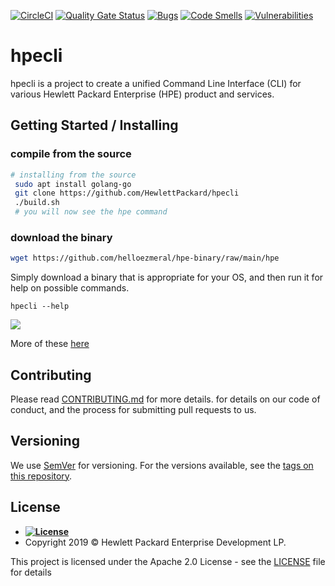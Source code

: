 [![CircleCI](https://circleci.com/gh/HewlettPackard/hpecli.svg?style=shield)](https://circleci.com/gh/HewlettPackard/hpecli)
[![Quality Gate Status](https://sonarcloud.io/api/project_badges/measure?project=HewlettPackard_hpecli&metric=alert_status)](https://sonarcloud.io/dashboard?id=HewlettPackard_hpecli)
[![Bugs](https://sonarcloud.io/api/project_badges/measure?project=HewlettPackard_hpecli&metric=bugs)](https://sonarcloud.io/dashboard?id=HewlettPackard_hpecli)
[![Code Smells](https://sonarcloud.io/api/project_badges/measure?project=HewlettPackard_hpecli&metric=code_smells)](https://sonarcloud.io/dashboard?id=HewlettPackard_hpecli)
[![Vulnerabilities](https://sonarcloud.io/api/project_badges/measure?project=HewlettPackard_hpecli&metric=vulnerabilities)](https://sonarcloud.io/dashboard?id=HewlettPackard_hpecli)


# hpecli

hpecli is a project to create a unified Command Line Interface (CLI) for various Hewlett Packard Enterprise (HPE) product and services.

## Getting Started / Installing

### compile from the source
```bash
# installing from the source
 sudo apt install golang-go
 git clone https://github.com/HewlettPackard/hpecli
 ./build.sh
 # you will now see the hpe command
```

### download the binary
```bash
wget https://github.com/helloezmeral/hpe-binary/raw/main/hpe
```

Simply download a binary that is appropriate for your OS, and then run it for help on possible commands.

```
hpecli --help
```

<img src="./site/hpecli-version-new.gif" align="center">

More of these [here](./site/demo.md)


## Contributing

Please read [CONTRIBUTING.md](CONTRIBUTING.md) for more details. for details on our code of conduct, and the process for submitting pull requests to us.

## Versioning

We use [SemVer](http://semver.org/) for versioning. For the versions available, see the [tags on this repository](https://github.com/orgs/HewlettPackard/hpecli/tags). 


## License



- **[![License](https://img.shields.io/badge/apache-2.0-blue?style=flat-square)](https://opensource.org/licenses/Apache-2.0)**
- Copyright 2019 © Hewlett Packard Enterprise Development LP.

This project is licensed under the Apache 2.0 License - see the [LICENSE](LICENSE) file for details
